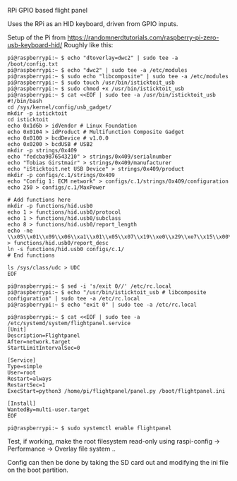 RPi GPIO based flight panel

Uses the RPi as an HID keyboard, driven from GPIO inputs.

Setup of the Pi from https://randomnerdtutorials.com/raspberry-pi-zero-usb-keyboard-hid/
Roughly like this:
```
pi@raspberrypi:~ $ echo "dtoverlay=dwc2" | sudo tee -a /boot/config.txt
pi@raspberrypi:~ $ echo "dwc2" | sudo tee -a /etc/modules
pi@raspberrypi:~ $ sudo echo "libcomposite" | sudo tee -a /etc/modules
pi@raspberrypi:~ $ sudo touch /usr/bin/isticktoit_usb
pi@raspberrypi:~ $ sudo chmod +x /usr/bin/isticktoit_usb
pi@raspberrypi:~ $ cat <<EOF | sudo tee -a /usr/bin/isticktoit_usb
#!/bin/bash
cd /sys/kernel/config/usb_gadget/
mkdir -p isticktoit
cd isticktoit
echo 0x1d6b > idVendor # Linux Foundation
echo 0x0104 > idProduct # Multifunction Composite Gadget
echo 0x0100 > bcdDevice # v1.0.0
echo 0x0200 > bcdUSB # USB2
mkdir -p strings/0x409
echo "fedcba9876543210" > strings/0x409/serialnumber
echo "Tobias Girstmair" > strings/0x409/manufacturer
echo "iSticktoit.net USB Device" > strings/0x409/product
mkdir -p configs/c.1/strings/0x409
echo "Config 1: ECM network" > configs/c.1/strings/0x409/configuration
echo 250 > configs/c.1/MaxPower

# Add functions here
mkdir -p functions/hid.usb0
echo 1 > functions/hid.usb0/protocol
echo 1 > functions/hid.usb0/subclass
echo 8 > functions/hid.usb0/report_length
echo -ne \\x05\\x01\\x09\\x06\\xa1\\x01\\x05\\x07\\x19\\xe0\\x29\\xe7\\x15\\x00\\x25\\x01\\x75\\x01\\x95\\x08\\x81\\x02\\x95\\x01\\x75\\x08\\x81\\x03\\x95\\x05\\x75\\x01\\x05\\x08\\x19\\x01\\x29\\x05\\x91\\x02\\x95\\x01\\x75\\x03\\x91\\x03\\x95\\x06\\x75\\x08\\x15\\x00\\x25\\x65\\x05\\x07\\x19\\x00\\x29\\x65\\x81\\x00\\xc0 > functions/hid.usb0/report_desc
ln -s functions/hid.usb0 configs/c.1/
# End functions

ls /sys/class/udc > UDC
EOF

pi@raspberrypi:~ $ sed -i 's/exit 0//' /etc/rc.local
pi@raspberrypi:~ $ echo "/usr/bin/isticktoit_usb # libcomposite configuration" | sudo tee -a /etc/rc.local
pi@raspberrypi:~ $ echo "exit 0" | sudo tee -a /etc/rc.local

pi@raspberrypi:~ $ cat <<EOF | sudo tee -a /etc/systemd/system/flightpanel.service
[Unit]
Description=Flightpanel
After=network.target
StartLimitIntervalSec=0

[Service]
Type=simple
User=root
Restart=always
RestartSec=1
ExecStart=python3 /home/pi/flightpanel/panel.py /boot/flightpanel.ini

[Install]
WantedBy=multi-user.target
EOF

pi@raspberrypi:~ $ sudo systemctl enable flightpanel
```

Test, if working, make the root filesystem read-only using raspi-config -> Performance -> Overlay file system ..

Config can then be done by taking the SD card out and modifying the ini file on the boot partition.
